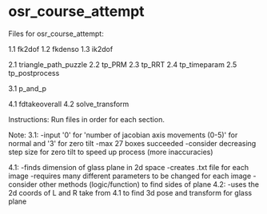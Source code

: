 # osr_course_attempt
Files for osr_course_attempt:

1.1 fk2dof
1.2 fkdenso
1.3 ik2dof

2.1 triangle_path_puzzle
2.2 tp_PRM
2.3 tp_RRT
2.4 tp_timeparam
2.5 tp_postprocess

3.1 p_and_p

4.1 fdtakeoverall
4.2 solve_transform

Instructions: Run files in order for each section.

Note:
3.1:
-input '0' for 'number of jacobian axis movements (0-5)' for normal and '3' for zero tilt
-max 27 boxes succeeded
-consider decreasing step size for zero tilt to speed up process (more inaccuracies)

4.1:
-finds dimension of glass plane in 2d space
-creates .txt file for each image
-requires many different parameters to be changed for each image
-consider other methods (logic/function) to find sides of plane
4.2:
-uses the 2d coords of L and R take from 4.1 to find 3d pose and transform for glass plane
